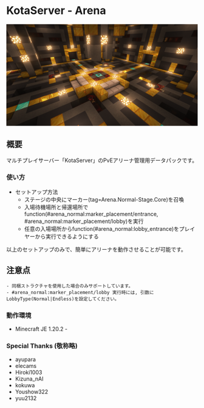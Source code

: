 # KotaServer - Arena
![サムネイル](./2022-09-12_16.33.42.png)

## 概要
マルチプレイサーバー「KotaServer」のPvEアリーナ管理用データパックです。
 
### 使い方
  - セットアップ方法
    - ステージの中央にマーカー(tag=Arena.Normal-Stage.Core)を召喚
    - 入場待機場所と帰還場所でfunction(#arena_normal:marker_placement/entrance, #arena_normal:marker_placement/lobby)を実行
    - 任意の入場場所からfunction(#arena_normal:lobby_entrance)をプレイヤーから実行できるようにする

  以上のセットアップのみで、簡単にアリーナを動作させることが可能です。

  ## 注意点
    - 同梱ストラクチャを使用した場合のみサポートしています。
    - #arena_normal:marker_placement/lobby 実行時には, 引数にLobbyType(Normal|Endless)を設定してください。

### 動作環境
- Minecraft JE 1.20.2 -

### Special Thanks (敬称略)
- ayupara
- elecams
- Hiroki1003
- Kizuna_nAI
- kokuwa
- Youshow322
- yuu2132
